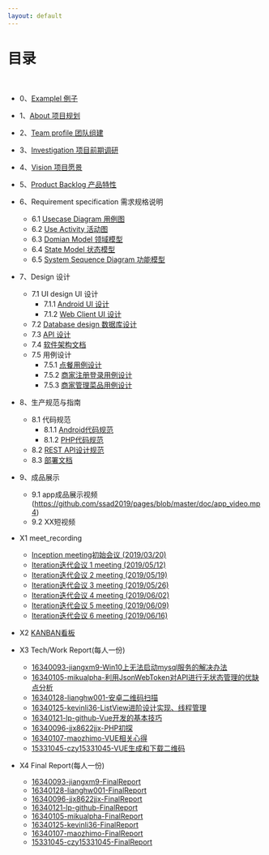 ```yaml
---
layout: default
---
```


# [](#TOC)目录

&nbsp;&nbsp; 

* 0、[Examplel 例子](doc/00-Example)
* 1、[About 项目规划](doc/01-About)
* 2、[Team profile 团队组建](doc/02-Team-profile)
* 3、[Investigation 项目前期调研](doc/03-Investigation)
* 4、[Vision 项目愿景](doc/04-product-vision)
* 5、[Product Backlog 产品特性](doc/05-Product-Backlog)
* 6、Requirement specification 需求规格说明
    - 6.1 [Usecase Diagram 用例图](doc/06-01-case)
    - 6.2 [Use Activity 活动图](doc/06-02-activity)
    - 6.3 [Domian Model 领域模型](doc/06-03-domain)
    - 6.4 [State Model 状态模型](doc/06-04-State-Model)
    - 6.5 [System Sequence Diagram 功能模型](doc/06-05-System-Sequence-Diagrams)
* 7、Design 设计
    - 7.1 UI design UI 设计
        - 7.1.1 [Android UI 设计](doc/07-01-01-Android-UI-design)
        - 7.1.2 [Web Client UI 设计](doc/07-01-02-Web-Client-UI-design)
    - 7.2 [Database design 数据库设计](doc/07-02-Database-Design)
    - 7.3 [API 设计](doc/Document(API))
    - 7.4 [软件架构文档](doc/07-04-Software-Architecture-Document)
    - 7.5 用例设计
       - 7.5.1 [点餐用例设计](doc/07-05-01-Order-Usecase-Design)
       - 7.5.2 [商家注册登录用例设计](doc/07-05-02-Online-Usecase-Design)
       - 7.5.3 [商家管理菜品用例设计](doc/07-05-03-Manage-Usecase-Design)
* 8、生产规范与指南
    - 8.1 代码规范
       - 8.1.1 [Android代码规范](doc/Android开发代码规范)
       - 8.1.2 [PHP代码规范](doc/PHP代码规范)
    - 8.2 [REST API设计规范](doc/REST_API_设计规范)
    - 8.3 [部署文档](doc/08-03-部署文档)
* 9、成品展示
    - 9.1 app成品展示视频(https://github.com/ssad2019/pages/blob/master/doc/app_video.mp4)
    - 9.2 XX短视频
* X1 meet_recording
    - [Inception meeting初始会议 (2019/03/20)](doc/MeetingRecord_01)
    - [Iteration迭代会议 1 meeting (2019/05/12)](doc/MeetingRecord_02)
    - [Iteration迭代会议 2 meeting (2019/05/19)](doc/MeetingRecord_03)
    - [Iteration迭代会议 3 meeting (2019/05/26)](doc/MeetingRecord_04)
    - [Iteration迭代会议 4 meeting (2019/06/02)](doc/MeetingRecord_05)
    - [Iteration迭代会议 5 meeting (2019/06/09)](doc/MeetingRecord_06)
    - [Iteration迭代会议 6 meeting (2019/06/16)](doc/MeetingRecord_07)
        
* X2 [KANBAN看板](https://github.com/orgs/ssad2019/projects)
* X3 Tech/Work Report(每人一份)
    - [16340093-jiangxm9-Win10上无法启动mysql服务的解决办法](https://jiangxm9.github.io/2019/06/23/Tech-Work-Report/)
    - [16340105-mikualpha-利用JsonWebToken对API进行无状态管理的优缺点分析](doc/16340105-mikualpha-TechReport)
    - [16340128-lianghw001-安卓二维码扫描](doc/16340128-lianghw001-TechReport)
    - [16340125-kevinli36-ListView进阶设计实现、线程管理](doc/16340125_kevinli36_TechReport)
    - [16340121-lp-github-Vue开发的基本技巧](doc/16340121_lp-github_TechReport)
    - [16340096-jjx8622jjx-PHP初探](doc/16340096-jjx8622jjx-TechReport)
    - [16340107-maozhimo-VUE相关心得](doc/16340107-maozhimo-TechReport)
    - [15331045-czy15331045-VUE生成和下载二维码](doc/15331045-czy15331045-TechReport)
* X4 Final Report(每人一份)
    - [16340093-jiangxm9-FinalReport](doc/16340093-jiangxm9-FinalReport)
    - [16340128-lianghw001-FinalReport](doc/16340128-lianghw001-FinalReport)
    - [16340096-jjx8622jjx-FinalReport](doc/16340096-jjx8622jjx-Final-Report)
    - [16340121-lp-github-FinalReport](doc/16340121_lp-github_FinalReport)
    - [16340105-mikualpha-FinalReport](doc/16340105-mikualpha-FinalReport)
    - [16340125-kevinli36-FinalReport](doc/16340125_kevinli36_Final_Report)
    - [16340107-maozhimo-FinalReport](doc/16340107-maozhimo-FinalReport)
    - [15331045-czy15331045-FinalReport](doc/15331045-czy15331045-FinalReport)
